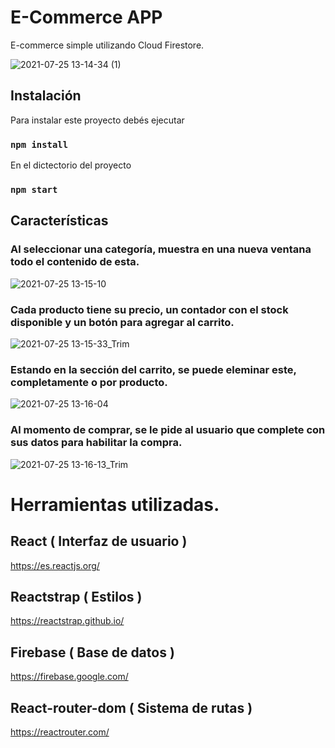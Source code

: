 # E-Commerce  APP 

E-commerce simple utilizando Cloud Firestore.

![2021-07-25 13-14-34 (1)](https://user-images.githubusercontent.com/74759684/126907062-1d6d83ee-6638-4d91-9c68-3f35f632b525.gif)

## Instalación

Para instalar este proyecto debés ejecutar

### `npm install`

En el dictectorio del proyecto 

### `npm start`

## Características

### Al seleccionar una categoría, muestra en una nueva ventana todo el contenido de esta.

![2021-07-25 13-15-10](https://user-images.githubusercontent.com/74759684/126907475-cf046641-98ff-4f3e-8aea-6a02861106ae.gif)

### Cada producto tiene su precio, un contador con el stock disponible y un botón para agregar al carrito. 

![2021-07-25 13-15-33_Trim](https://user-images.githubusercontent.com/74759684/126907696-2d34ce1d-c152-43d5-8c21-9a40712a6230.gif)

### Estando en la sección del carrito, se puede eleminar este, completamente o por producto. 

![2021-07-25 13-16-04](https://user-images.githubusercontent.com/74759684/126907772-3499bdd3-1326-4a99-98dd-3853f35b0f65.gif)

### Al momento de comprar, se le pide al usuario que complete con sus datos para habilitar la compra.
![2021-07-25 13-16-13_Trim](https://user-images.githubusercontent.com/74759684/126907893-3e42e47f-ac38-4412-902b-b35176414e49.gif)

# Herramientas utilizadas. 

## React ( Interfaz de usuario )

https://es.reactjs.org/

## Reactstrap  ( Estilos )

https://reactstrap.github.io/

## Firebase ( Base de datos )

https://firebase.google.com/

## React-router-dom ( Sistema de rutas )

https://reactrouter.com/



